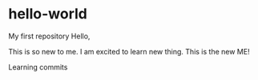 # hello-world
My first repository
Hello,

This is so new to me. I am excited to learn new thing. This is the new ME!

Learning commits
